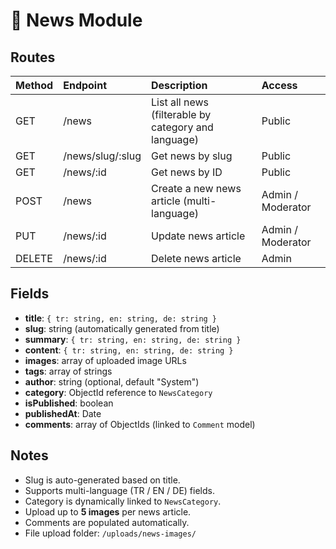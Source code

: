# 📰 News Module

## Routes

| Method | Endpoint | Description | Access |
|:--|:--|:--|:--|
| GET | /news | List all news (filterable by category and language) | Public |
| GET | /news/slug/:slug | Get news by slug | Public |
| GET | /news/:id | Get news by ID | Public |
| POST | /news | Create a new news article (multi-language) | Admin / Moderator |
| PUT | /news/:id | Update news article | Admin / Moderator |
| DELETE | /news/:id | Delete news article | Admin |

## Fields

- **title**: `{ tr: string, en: string, de: string }`
- **slug**: string (automatically generated from title)
- **summary**: `{ tr: string, en: string, de: string }`
- **content**: `{ tr: string, en: string, de: string }`
- **images**: array of uploaded image URLs
- **tags**: array of strings
- **author**: string (optional, default "System")
- **category**: ObjectId reference to `NewsCategory`
- **isPublished**: boolean
- **publishedAt**: Date
- **comments**: array of ObjectIds (linked to `Comment` model)

## Notes

- Slug is auto-generated based on title.
- Supports multi-language (TR / EN / DE) fields.
- Category is dynamically linked to `NewsCategory`.
- Upload up to **5 images** per news article.
- Comments are populated automatically.
- File upload folder: `/uploads/news-images/`
